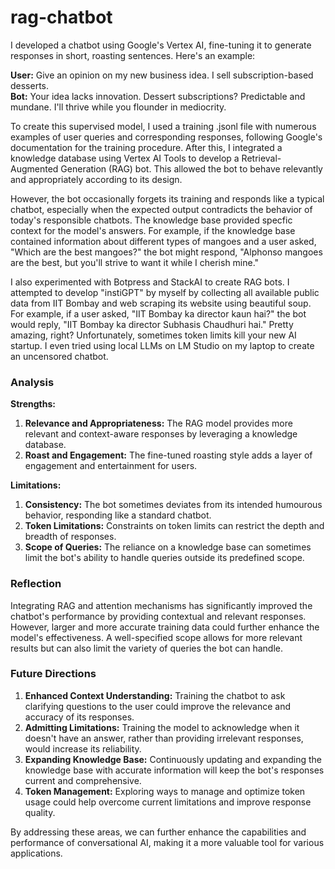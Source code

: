 # rag-chatbot
I developed a chatbot using Google's Vertex AI, fine-tuning it to generate responses in short, roasting sentences. Here's an example:

**User:** Give an opinion on my new business idea. I sell subscription-based desserts.  
**Bot:** Your idea lacks innovation. Dessert subscriptions? Predictable and mundane. I'll thrive while you flounder in mediocrity.

To create this supervised model, I used a training .jsonl file with numerous examples of user queries and corresponding responses, following Google's documentation for the training procedure. After this, I integrated a knowledge database using Vertex AI Tools to develop a Retrieval-Augmented Generation (RAG) bot. This allowed the bot to behave relevantly and appropriately according to its design.

However, the bot occasionally forgets its training and responds like a typical chatbot, especially when the expected output contradicts the behavior of today's responsible chatbots. The knowledge base provided specfic context for the model's answers. For example, if the knowledge base contained information about different types of mangoes and a user asked, "Which are the best mangoes?" the bot might respond, "Alphonso mangoes are the best, but you'll strive to want it while I cherish mine."

I also experimented with Botpress and StackAI to create RAG bots. I attempted to develop "instiGPT" by myself by collecting all available public data from IIT Bombay and web scraping its website using beautiful soup. For example, if a user asked, "IIT Bombay ka director kaun hai?" the bot would reply, "IIT Bombay ka director Subhasis Chaudhuri hai." Pretty amazing, right? Unfortunately, sometimes token limits kill your new AI startup. I even tried using local LLMs on LM Studio on my laptop to create an uncensored chatbot.

### Analysis

**Strengths:**
1. **Relevance and Appropriateness:** The RAG model provides more relevant and context-aware responses by leveraging a knowledge database.
2. **Roast and Engagement:** The fine-tuned roasting style adds a layer of engagement and entertainment for users.

**Limitations:**
1. **Consistency:** The bot sometimes deviates from its intended humourous behavior, responding like a standard chatbot.
2. **Token Limitations:** Constraints on token limits can restrict the depth and breadth of responses.
3. **Scope of Queries:** The reliance on a knowledge base can sometimes limit the bot's ability to handle queries outside its predefined scope.

### Reflection

Integrating RAG and attention mechanisms has significantly improved the chatbot's performance by providing contextual and relevant responses. However, larger and more accurate training data could further enhance the model's effectiveness. A well-specified scope allows for more relevant results but can also limit the variety of queries the bot can handle.

### Future Directions

1. **Enhanced Context Understanding:** Training the chatbot to ask clarifying questions to the user could improve the relevance and accuracy of its responses.
2. **Admitting Limitations:** Training the model to acknowledge when it doesn't have an answer, rather than providing irrelevant responses, would increase its reliability.
3. **Expanding Knowledge Base:** Continuously updating and expanding the knowledge base with accurate information will keep the bot's responses current and comprehensive.
4. **Token Management:** Exploring ways to manage and optimize token usage could help overcome current limitations and improve response quality.

By addressing these areas, we can further enhance the capabilities and performance of conversational AI, making it a more valuable tool for various applications.
